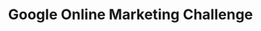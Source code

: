 ---
title: Google Online Marketing Challenge
slug : google
description: Google voorziet een Adwords reclamebudget van 250 dollar. Hiermee bedenken en lanceren de GMB'ers een online campagne voor een non-profit organisatie. De campagne liep over een periode van drie weken. 
type: intern
members:
    - name : GMB team
      major: Grafimediabeleid
      minor: Crossmedia
      academic-year: 3de jaar
thumbnail:
    url: google-thumb.jpg
    alt: ""
    height: 1
    width: 1
    text-color: "ea4335"
    background-color: "ffffff"
media:
    - url : online-marketing-challenge.jpg
      type: image
created: 20/01/2017
order: 6
---